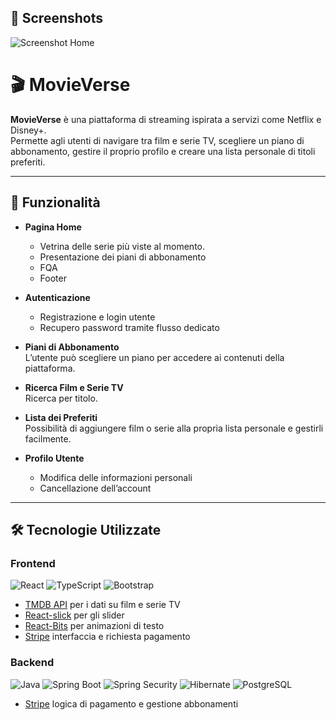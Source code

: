 ## 📸 Screenshots

![Screenshot Home](https://github.com/user-attachments/assets/59c8c6fe-8df4-466a-8759-2d3d3215d213)







# 🎬 MovieVerse

**MovieVerse** è una piattaforma di streaming ispirata a servizi come Netflix e Disney+.  
Permette agli utenti di navigare tra film e serie TV, scegliere un piano di abbonamento, gestire il proprio profilo e creare una lista personale di titoli preferiti.

---

## 🚀 Funzionalità

- **Pagina Home**  
  - Vetrina delle serie più viste al momento.
  - Presentazione dei piani di abbonamento
  - FQA
  - Footer  

- **Autenticazione**  
  - Registrazione e login utente  
  - Recupero password tramite flusso dedicato  

- **Piani di Abbonamento**  
  L’utente può scegliere un piano per accedere ai contenuti della piattaforma.  

- **Ricerca Film e Serie TV**  
  Ricerca per titolo.  

- **Lista dei Preferiti**  
  Possibilità di aggiungere film o serie alla propria lista personale e gestirli facilmente.  

- **Profilo Utente**  
  - Modifica delle informazioni personali  
  - Cancellazione dell’account  

---

## 🛠️ Tecnologie Utilizzate

### Frontend
![React](https://img.shields.io/badge/React-20232A?style=for-the-badge&logo=react&logoColor=61DAFB)
![TypeScript](https://img.shields.io/badge/TypeScript-007ACC?style=for-the-badge&logo=typescript&logoColor=white)
![Bootstrap](https://img.shields.io/badge/Bootstrap-563D7C?style=for-the-badge&logo=bootstrap&logoColor=white)

- [TMDB API](https://developer.themoviedb.org/) per i dati su film e serie TV  
- [React-slick](https://react-slick.neostack.com/) per gli slider  
- [React-Bits](https://www.reactbits.dev) per animazioni di testo  
- [Stripe](https://stripe.com) interfaccia e richiesta pagamento  

### Backend
![Java](https://img.shields.io/badge/Java-ED8B00?style=for-the-badge&logo=openjdk&logoColor=white)
![Spring Boot](https://img.shields.io/badge/Spring%20Boot-6DB33F?style=for-the-badge&logo=springboot&logoColor=white)
![Spring Security](https://img.shields.io/badge/Spring%20Security-6DB33F?style=for-the-badge&logo=springsecurity&logoColor=white)
![Hibernate](https://img.shields.io/badge/Hibernate-59666C?style=for-the-badge&logo=hibernate&logoColor=white)
![PostgreSQL](https://img.shields.io/badge/PostgreSQL-316192?style=for-the-badge&logo=postgresql&logoColor=white)

- [Stripe](https://stripe.com) logica di pagamento e gestione abbonamenti
